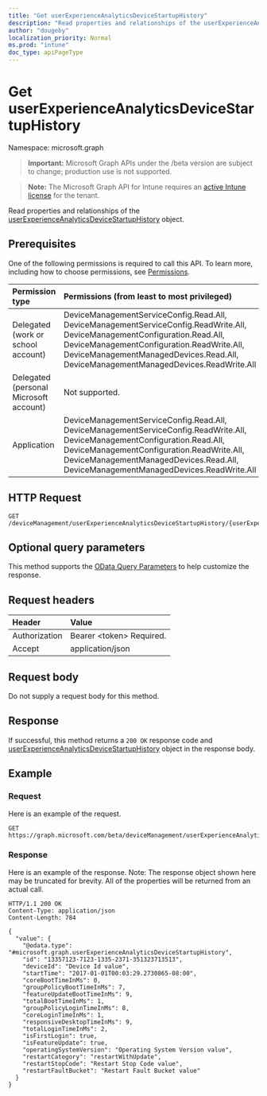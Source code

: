 ```yaml
---
title: "Get userExperienceAnalyticsDeviceStartupHistory"
description: "Read properties and relationships of the userExperienceAnalyticsDeviceStartupHistory object."
author: "dougeby"
localization_priority: Normal
ms.prod: "intune"
doc_type: apiPageType
---
```


# Get userExperienceAnalyticsDeviceStartupHistory

Namespace: microsoft.graph

> **Important:** Microsoft Graph APIs under the /beta version are subject to change; production use is not supported.

> **Note:** The Microsoft Graph API for Intune requires an [active Intune license](https://go.microsoft.com/fwlink/?linkid=839381) for the tenant.

Read properties and relationships of the [userExperienceAnalyticsDeviceStartupHistory](../resources/intune-devices-userexperienceanalyticsdevicestartuphistory.md) object.

## Prerequisites
One of the following permissions is required to call this API. To learn more, including how to choose permissions, see [Permissions](/graph/permissions-reference).

|Permission type|Permissions (from least to most privileged)|
|:---|:---|
|Delegated (work or school account)|DeviceManagementServiceConfig.Read.All, DeviceManagementServiceConfig.ReadWrite.All, DeviceManagementConfiguration.Read.All, DeviceManagementConfiguration.ReadWrite.All, DeviceManagementManagedDevices.Read.All, DeviceManagementManagedDevices.ReadWrite.All|
|Delegated (personal Microsoft account)|Not supported.|
|Application|DeviceManagementServiceConfig.Read.All, DeviceManagementServiceConfig.ReadWrite.All, DeviceManagementConfiguration.Read.All, DeviceManagementConfiguration.ReadWrite.All, DeviceManagementManagedDevices.Read.All, DeviceManagementManagedDevices.ReadWrite.All|

## HTTP Request
<!-- {
  "blockType": "ignored"
}
-->
``` http
GET /deviceManagement/userExperienceAnalyticsDeviceStartupHistory/{userExperienceAnalyticsDeviceStartupHistoryId}
```

## Optional query parameters
This method supports the [OData Query Parameters](/graph/query-parameters) to help customize the response.

## Request headers
|Header|Value|
|:---|:---|
|Authorization|Bearer &lt;token&gt; Required.|
|Accept|application/json|

## Request body
Do not supply a request body for this method.

## Response
If successful, this method returns a `200 OK` response code and [userExperienceAnalyticsDeviceStartupHistory](../resources/intune-devices-userexperienceanalyticsdevicestartuphistory.md) object in the response body.

## Example

### Request
Here is an example of the request.
``` http
GET https://graph.microsoft.com/beta/deviceManagement/userExperienceAnalyticsDeviceStartupHistory/{userExperienceAnalyticsDeviceStartupHistoryId}
```

### Response
Here is an example of the response. Note: The response object shown here may be truncated for brevity. All of the properties will be returned from an actual call.
``` http
HTTP/1.1 200 OK
Content-Type: application/json
Content-Length: 784

{
  "value": {
    "@odata.type": "#microsoft.graph.userExperienceAnalyticsDeviceStartupHistory",
    "id": "13357123-7123-1335-2371-351323713513",
    "deviceId": "Device Id value",
    "startTime": "2017-01-01T00:03:29.2730865-08:00",
    "coreBootTimeInMs": 0,
    "groupPolicyBootTimeInMs": 7,
    "featureUpdateBootTimeInMs": 9,
    "totalBootTimeInMs": 1,
    "groupPolicyLoginTimeInMs": 8,
    "coreLoginTimeInMs": 1,
    "responsiveDesktopTimeInMs": 9,
    "totalLoginTimeInMs": 2,
    "isFirstLogin": true,
    "isFeatureUpdate": true,
    "operatingSystemVersion": "Operating System Version value",
    "restartCategory": "restartWithUpdate",
    "restartStopCode": "Restart Stop Code value",
    "restartFaultBucket": "Restart Fault Bucket value"
  }
}
```




